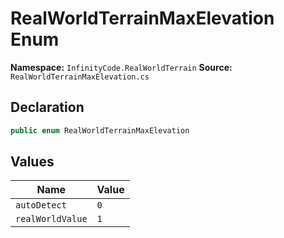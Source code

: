 # RealWorldTerrainMaxElevation Enum

**Namespace:** `InfinityCode.RealWorldTerrain`
**Source:** `RealWorldTerrainMaxElevation.cs`

## Declaration

```csharp
public enum RealWorldTerrainMaxElevation
```

## Values

| Name | Value |
|------|-------|
| `autoDetect` | `0` |
| `realWorldValue` | `1` |

